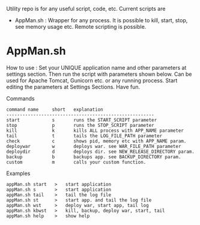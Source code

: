 Utility repo is for any useful script, code, etc. 
Current scripts are

 * AppMan.sh : Wrapper for any process. It is possible to kill, start, stop, see memory usage etc. Remote scripting is possible.

AppMan.sh
============

How to use : Set your UNIQUE application name and other parameters at settings section. Then run the script with parameters shown below. Can be used for Apache Tomcat, Gunicorn etc. or any running process. Start editing the parameters at Settings Sections. Have fun.

Commands  

    command name     short   explanation                                   
    -------------------------------------------------------
    start            s       runs the START_SCRIPT parameter               
    stop             p       runs the STOP_SCRIPT parameter                
    kill             k       kills ALL process with APP_NAME parameter     
    tail             t       tails the LOG_FILE_PATH parameter             
    check            c       shows pid, memory etc with APP_NAME param.    
    deploywar        w       deploys war. see WAR_FILE_PATH parameter      
    deploydir        d       deploys dir. see NEW_RELEASE_DIRECTORY param. 
    backup           b       backups app. see BACKUP_DIRECTORY param.      
    custom           m       calls your custom function.

Examples
                                                            
    appMan.sh start   >   start application                           
    appMan.sh s       >   start application                           
    appMan.sh tail    >   tail the log file                           
    appMan.sh st      >   start app. and tail the log file            
    appMan.sh wst     >   deploy war, start app, tail log             
    appMan.sh kbwst   >   kill, backup, deploy war, start, tail       
    appMan.sh help    >   show help  


